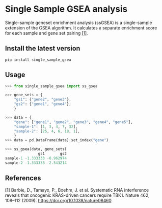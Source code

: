 # Single Sample GSEA analysis

Single-sample geneset enrichment analysis (ssGSEA) is a single-sample extension of the GSEA algorithm. It calculates a separate enrichment score for each sample and gene set pairing [[1]](#1).

## Install the latest version

    pip install single_sample_gsea

## Usage

```python
>>> from single_sample_gsea import ss_gsea

>>> gene_sets = {
    "gs1": {"gene2", "gene3"},
    "gs2": {"gene1", "gene4"},
    }

>>> data = {
    "gene": ["gene1", "gene2", "gene3", "gene4", "gene5"],
    "sample-1": [1, 3, 4, 7, 32],
    "sample-2": [25, 4, 6, 18, 1],
    }
>>> data = pd.DataFrame(data).set_index("gene")

>>> ss_gsea(data, gene_sets)
               gs1       gs2
sample-1 -1.333333 -0.962974
sample-2 -1.333333  2.543214
```

## References

<a id="1">[1]</a>
Barbie, D., Tamayo, P., Boehm, J. et al. Systematic RNA interference reveals that oncogenic KRAS-driven cancers require TBK1. Nature 462, 108–112 (2009). <https://doi.org/10.1038/nature08460>
